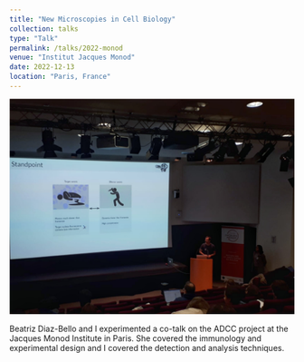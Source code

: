 ```yaml
---
title: "New Microscopies in Cell Biology"
collection: talks
type: "Talk"
permalink: /talks/2022-monod
venue: "Institut Jacques Monod"
date: 2022-12-13
location: "Paris, France"
---
```


![](/images/monod-talk.png)

Beatriz Diaz-Bello and I experimented a co-talk on the ADCC project at the Jacques Monod Institute in Paris. She covered the immunology and experimental design and I covered the detection and analysis techniques.
